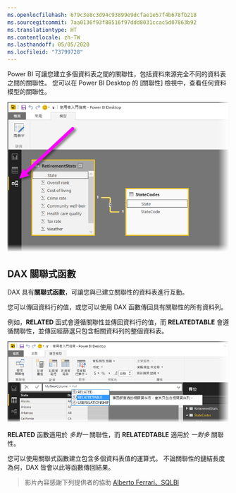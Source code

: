 ```yaml
---
ms.openlocfilehash: 679c3e8c3d94c93899e9dcfae1e57f4b678fb218
ms.sourcegitcommit: 7aa0136f93f88516f97ddd8031ccac5d07863b92
ms.translationtype: HT
ms.contentlocale: zh-TW
ms.lasthandoff: 05/05/2020
ms.locfileid: "73799728"
---
```

Power BI 可讓您建立多個資料表之間的關聯性，包括資料來源完全不同的資料表之間的關聯性。 您可以在 Power BI Desktop 的 [關聯性]  檢視中，查看任何資料模型的關聯性。

![](media/7-5-table-relationships-and-dax/dax-relationships_1.png)

## <a name="dax-relational-functions"></a>DAX 關聯式函數
DAX 具有**關聯式函數**，可讓您與已建立關聯性的資料表進行互動。

您可以傳回資料行的值，或您可以使用 DAX 函數傳回具有關聯性的所有資料列。

例如，**RELATED** 函式會遵循關聯性並傳回資料行的值，而 **RELATEDTABLE** 會遵循關聯性，並傳回經篩選只包含相關資料列的整個資料表。

![](media/7-5-table-relationships-and-dax/dax-relationships_2.png)

**RELATED** 函數適用於 *多對一* 關聯性，而 **RELATEDTABLE** 適用於 *一對多* 關聯性。

您可以使用關聯式函數建立包含多個資料表值的運算式。 不論關聯性的鏈結長度為何，DAX 皆會以此等函數傳回結果。

> 影片內容感謝下列提供者的協助 [Alberto Ferrari、SQLBI](https://www.sqlbi.com/learning-dax)
> 
> 

